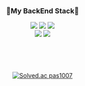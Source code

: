 <!--img src="https://capsule-render.vercel.app/api?type=soft&color=timeAuto&height=400&section=header&text=EunSeong%20Byun&fontSize=50" /-->

<!--
<img src="https://capsule-render.vercel.app/api?type=soft&color=timeAuto&height=50&section=body&text=Tech%20Stack&fontSize=20" />
-->
<div align=center> 

<!--h3 align="center">📘FrontEnd Stack📘</h3>
<p align="center">
<img src="https://img.shields.io/badge/HTML5-E34F26?style=flat-square&logo=HTML5&logoColor=white"/>
<img src="https://img.shields.io/badge/CSS3-1572B6?style=flat-square&logo=CSS3&logoColor=white"/>
<img src="https://img.shields.io/badge/JavaScript-F7DF1E?style=flat-square&logo=JavaScript&logoColor=white"/>
<img src="https://img.shields.io/badge/Bootstrap-7952B3?style=flat-square&logo=Bootstrap&logoColor=white"/>
<img src="https://img.shields.io/badge/Visual Studio Code-007ACC?style=flat-square&logo=Visual Studio Code&logoColor=white"/>
</p-->


<h3 align="center">📖My BackEnd Stack📖</h3>
<p align="center">
<img src="https://img.shields.io/badge/Java-007396?style=flat&logo=OpenJDK&logoColor=white"/>
<img src="https://img.shields.io/badge/SpringBoot-6DB33F?style=flat-square&logo=SpringBoot&logoColor=white"/>
<img src="https://img.shields.io/badge/MySQL-4479A1?style=flat-square&logo=MySQL&logoColor=white"/>
<!--img src="https://img.shields.io/badge/Thymeleaf-005F0F?style=flat-square&logo=Thymeleaf&logoColor=white"/-->
<!--img src="https://img.shields.io/badge/RabbitMQ-FF6600?style=flat-square&logo=RabbitMQ&logoColor=white"/-->
<br>
<!--img src="https://img.shields.io/badge/Apache Kafka-231F20?style=flat-square&logo=Apache Kafka&logoColor=white"/-->
<!--img src="https://img.shields.io/badge/Postman-FF6C37?style=flat-square&logo=Postman&logoColor=white"/-->
<img src="https://img.shields.io/badge/Amazon AWS-232F3E?style=flat-square&logo=Amazon AWS&logoColor=white"/>
<img src="https://img.shields.io/badge/IntelliJ IDEA-000000?style=flat-square&logo=IntelliJIDEA&logoColor=white"/>
</p>
<br>

<!--h3 align="center">📚Used at least once📚</h3>
<p align="center">
<img src="https://img.shields.io/badge/Python-3776AB?style=flat-square&logo=Python&logoColor=white"/>
<img src="https://img.shields.io/badge/C-A8B9CC?style=flat-square&logo=C&logoColor=white"/>
<img src="https://img.shields.io/badge/C++-00599C?style=flat-square&logo=C%2B%2B&logoColor=white"/>
<img src="https://img.shields.io/badge/OpenCV-5C3EE8?style=flat-square&logo=OpenCV&logoColor=white"/>
<img src="https://img.shields.io/badge/VMware-607078?style=flat-square&logo=VMware&logoColor=white"/>
<img src="https://img.shields.io/badge/Arduino-00979D?style=flat-square&logo=Arduino&logoColor=white"/>
<img src="https://img.shields.io/badge/Google Colab-F9AB00?style=flat-square&logo=Google Colab&logoColor=white"/>
<img src="https://img.shields.io/badge/Kaggle-20BEFF?style=flat-square&logo=Kaggle&logoColor=white"/>
<img src="https://img.shields.io/badge/scikit learn-F7931E?style=flat-square&logo=scikit-learn&logoColor=white"/>
<img src="https://img.shields.io/badge/Eclipse IDE-2C2255?style=flat-square&logo=Eclipse IDE&logoColor=white"/>
</p-->

<br>
<br>

<!--img src="https://capsule-render.vercel.app/api?type=soft&color=timeAuto&height=50&section=header&text=🌿etc.🌿&fontSize=24" /-->

<!--
![bes99's github stats](https://github-readme-stats.vercel.app/api?username=bes99&show_icons=true)
-->
<!--
[![bes99's github stats](https://github-readme-stats.vercel.app/api/top-langs/?username=bes99&show_icons=true&hide_border=true&title_color=004386&icon_color=004386&layout=compact)](https://github.com/bes99)
-->
[![Solved.ac
pas1007](http://mazassumnida.wtf/api/v2/generate_badge?boj=pas1007)](https://solved.ac/pas1007)
</div>

